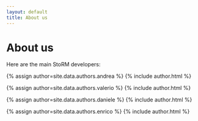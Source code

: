 ```yaml
---
layout: default
title: About us
---
```


# About us

Here are the main StoRM developers:

{% assign author=site.data.authors.andrea %}
{% include author.html %}

{% assign author=site.data.authors.valerio %}
{% include author.html %}

{% assign author=site.data.authors.daniele %}
{% include author.html %}

{% assign author=site.data.authors.enrico %}
{% include author.html %}
